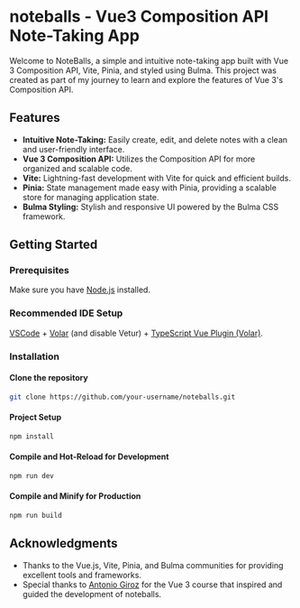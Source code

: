 # noteballs - Vue3 Composition API Note-Taking App

Welcome to NoteBalls, a simple and intuitive note-taking app built with Vue 3 Composition API, Vite, Pinia, and styled using Bulma. This project was created as part of my journey to learn and explore the features of Vue 3's Composition API.

## Features

- **Intuitive Note-Taking:** Easily create, edit, and delete notes with a clean and user-friendly interface.
- **Vue 3 Composition API:** Utilizes the Composition API for more organized and scalable code.
- **Vite:** Lightning-fast development with Vite for quick and efficient builds.
- **Pinia:** State management made easy with Pinia, providing a scalable store for managing application state.
- **Bulma Styling:** Stylish and responsive UI powered by the Bulma CSS framework.

## Getting Started

### Prerequisites

Make sure you have [Node.js](https://nodejs.org/) installed.

### Recommended IDE Setup

[VSCode](https://code.visualstudio.com/) + [Volar](https://marketplace.visualstudio.com/items?itemName=Vue.volar) (and disable Vetur) + [TypeScript Vue Plugin (Volar)](https://marketplace.visualstudio.com/items?itemName=Vue.vscode-typescript-vue-plugin).


### Installation

#### Clone the repository

```bash
git clone https://github.com/your-username/noteballs.git
```

#### Project Setup

```sh
npm install
```

#### Compile and Hot-Reload for Development

```sh
npm run dev
```

#### Compile and Minify for Production

```sh
npm run build
```

## Acknowledgments

- Thanks to the Vue.js, Vite, Pinia, and Bulma communities for providing excellent tools and frameworks.
- Special thanks to [Antonio Giroz](https://github.com/antoniogiroz) for the Vue 3 course that inspired and guided the development of noteballs.

